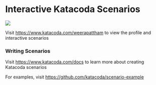 # Interactive Katacoda Scenarios

[![](http://shields.katacoda.com/katacoda/weerapattham/count.svg)](https://www.katacoda.com/weerapattham "Get your profile on Katacoda.com")

Visit https://www.katacoda.com/weerapattham to view the profile and interactive scenarios

### Writing Scenarios
Visit https://www.katacoda.com/docs to learn more about creating Katacoda scenarios

For examples, visit https://github.com/katacoda/scenario-example
